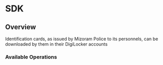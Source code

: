 # SDK

## Overview

Identification cards, as issued by Mizoram Police to its personnels, can be downloaded by them in their DigiLocker accounts

### Available Operations

